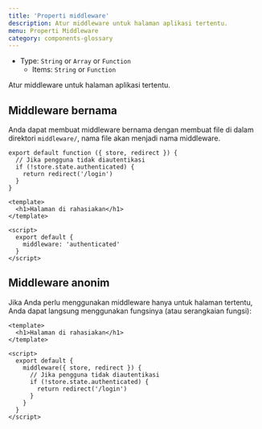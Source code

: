 ```yaml
---
title: 'Properti middleware'
description: Atur middleware untuk halaman aplikasi tertentu.
menu: Properti Middleware
category: components-glossary
---
```


- Type: `String` or `Array` or `Function`
  - Items: `String` or `Function`

Atur middleware untuk halaman aplikasi tertentu.

## Middleware bernama

Anda dapat membuat middleware bernama dengan membuat file di dalam direktori `middleware/`, nama file akan menjadi nama middleware.

```js{[middleware/authenticated.js]}
export default function ({ store, redirect }) {
  // Jika pengguna tidak diautentikasi
  if (!store.state.authenticated) {
    return redirect('/login')
  }
}
```

```html{}[pages/secret.vue]
<template>
  <h1>Halaman di rahasiakan</h1>
</template>

<script>
  export default {
    middleware: 'authenticated'
  }
</script>
```

## Middleware anonim

Jika Anda perlu menggunakan middleware hanya untuk halaman tertentu, Anda dapat langsung menggunakan fungsinya (atau serangkaian fungsi):

```html{[pages/secret.vue]}
<template>
  <h1>Halaman di rahasiakan</h1>
</template>

<script>
  export default {
    middleware({ store, redirect }) {
      // Jika pengguna tidak diautentikasi
      if (!store.state.authenticated) {
        return redirect('/login')
      }
    }
  }
</script>
```
